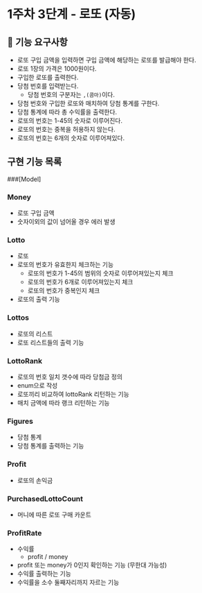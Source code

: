 
# 1주차 3단계 - 로또 (자동) 
## 🚀 기능 요구사항
* 로또 구입 금액을 입력하면 구입 금액에 해당하는 로또를 발급해야 한다.
* 로또 1장의 가격은 1000원이다.
* 구입한 로또를 출력한다. 
* 당첨 번호를 입력받는다.
  * 당첨 번호의 구분자는 `,(콤마)`이다.
* 당첨 번호와 구입한 로또와 매치하여 당첨 통계를 구한다.
* 당첨 통계에 따라 총 수익률을 출력한다.
* 로또의 번호는 1-45의 숫자로 이루어진다.
* 로또의 번호는 중복을 허용하지 않는다.
* 로또의 번호는 6개의 숫자로 이루어져있다.


## 구현 기능 목록
###[Model]

### Money
* 로또 구입 금액
* 숫자이외의 값이 넘어올 경우 에러 발생

### Lotto
* 로또
* 로또의 번호가 유효한지 체크하는 기능
    * 로또의 번호가 1-45의 범위의 숫자로 이루어져있는지 체크
    * 로또의 번호가 6개로 이루어져있는지 체크
    * 로또의 번호가 중복인지 체크
* 로또의 출력 기능

### Lottos 
* 로또의 리스트
* 로또 리스트들의 출력 기능

### LottoRank
* 로또의 번호 일치 갯수에 따라 당첨금 정의
* enum으로 작성
* 로또끼리 비교하여 lottoRank 리턴하는 기능
* 매치 금액에 따라 랭크 리턴하는 기능

### Figures
* 당첨 통계
* 당첨 통계를 출력하는 기능

### Profit
* 로또의 손익금

### PurchasedLottoCount
* 머니에 따른 로또 구매 카운트

### ProfitRate
* 수익률
  * profit / money
* profit 또는 money가 0인지 확인하는 기능 (무한대 가능성)
* 수익률 출력하는 기능 
* 수익률을 소수 둘째자리까지 자르는 기능
